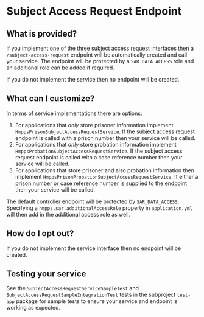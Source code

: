 # Subject Access Request Endpoint

## What is provided?

If you implement one of the three subject access request interfaces then a `/subject-access-request` endpoint will
be automatically created and call your service.  The endpoint will be protected by a `SAR_DATA_ACCESS` role and
an additional role can be added if required.

If you do not implement the service then no endpoint will be created.

## What can I customize?
In terms of service implementations there are options:

1. For applications that *only* store prisoner information implement `HmppsPrisonSubjectAccessRequestService`.
If the subject access request endpoint is called with a prison number then your service will be called. 
1. For applications that *only* store probation information implement `HmppsProbationSubjectAccessRequestService`.
If the subject access request endpoint is called with a case reference number then your service will be called.
1. For applications that store prisoner and also probation information then implement `HmppsPrisonProbationSubjectAccessRequestService`.
If either a prison number or case reference number is supplied to the endpoint then your service will be called.

The default controller endpoint will be protected by `SAR_DATA_ACCESS`.  Specifying a `hmpps.sar.additionalAccessRole`
property in `application.yml` will then add in the additional access role as well.

## How do I opt out?

If you do not implement the service interface then no endpoint will be created.

## Testing your service
See the `SubjectAccessRequestServiceSampleTest` and `SubjectAccessRequestSampleIntegrationTest` tests in the subproject
`test-app` package for sample tests to ensure your service and endpoint is working as expected.
